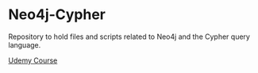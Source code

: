 # Neo4j-Cypher
Repository to hold files and scripts related to Neo4j and the Cypher query language.

[Udemy Course](../master/UdemyCourse/)